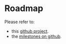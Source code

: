 <!--
SPDX-FileCopyrightText: 2024-2025 John Livingston <https://www.john-livingston.fr/>

SPDX-License-Identifier: AGPL-3.0-only
-->

# Roadmap

Please refer to:

- this [github project](https://github.com/users/JohnXLivingston/projects/1).
- the [milestones on github](https://github.com/JohnXLivingston/peertube-plugin-livechat/milestones).
